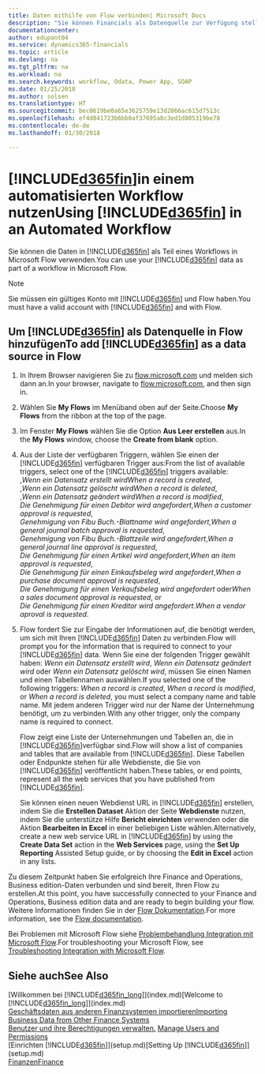 ```yaml
---
title: Daten mithilfe von Flow verbinden| Microsoft Docs
description: "Sie können Financials als Datenquelle zur Verfügung stellen und eine OData-URL Ihrer Webdienste festlegen, um eine Geschäfts-App mithilfe einem automatisierten Workflow erstellen."
documentationcenter: 
author: edupont04
ms.service: dynamics365-financials
ms.topic: article
ms.devlang: na
ms.tgt_pltfrm: na
ms.workload: na
ms.search.keywords: workflow, Odata, Power App, SOAP
ms.date: 01/25/2018
ms.author: solsen
ms.translationtype: HT
ms.sourcegitcommit: bec0619be0a65e3625759e13d2866ac615d7513c
ms.openlocfilehash: ef4d841723b6bb0af37695a8c3ed1d805319be78
ms.contentlocale: de-de
ms.lasthandoff: 01/30/2018

---
```

# <a name="using-included365finincludesd365finmdmd-in-an-automated-workflow"></a><span data-ttu-id="c2f41-103">[!INCLUDE[d365fin](includes/d365fin_md.md)]in einem automatisierten Workflow nutzen</span><span class="sxs-lookup"><span data-stu-id="c2f41-103">Using [!INCLUDE[d365fin](includes/d365fin_md.md)] in an Automated Workflow</span></span>
<span data-ttu-id="c2f41-104">Sie können die Daten in [!INCLUDE[d365fin](includes/d365fin_md.md)] als Teil eines Workflows in Microsoft Flow verwenden.</span><span class="sxs-lookup"><span data-stu-id="c2f41-104">You can use your [!INCLUDE[d365fin](includes/d365fin_md.md)] data as part of a workflow in Microsoft Flow.</span></span>  

> [!NOTE]  
>   <span data-ttu-id="c2f41-105">Sie müssen ein gültiges Konto mit [!INCLUDE[d365fin](includes/d365fin_md.md)] und Flow haben.</span><span class="sxs-lookup"><span data-stu-id="c2f41-105">You must have a valid account with [!INCLUDE[d365fin](includes/d365fin_md.md)] and with Flow.</span></span>  

## <a name="to-add-included365finincludesd365finmdmd-as-a-data-source-in-flow"></a><span data-ttu-id="c2f41-106">Um [!INCLUDE[d365fin](includes/d365fin_md.md)] als Datenquelle in Flow hinzufügen</span><span class="sxs-lookup"><span data-stu-id="c2f41-106">To add [!INCLUDE[d365fin](includes/d365fin_md.md)] as a data source in Flow</span></span>
1. <span data-ttu-id="c2f41-107">In Ihrem Browser navigieren Sie zu [flow.microsoft.com](https://flow.microsoft.com/en-us/) und melden sich dann an.</span><span class="sxs-lookup"><span data-stu-id="c2f41-107">In your browser, navigate to [flow.microsoft.com](https://flow.microsoft.com/en-us/), and then sign in.</span></span>
2. <span data-ttu-id="c2f41-108">Wählen Sie **My Flows** im Menüband oben auf der Seite.</span><span class="sxs-lookup"><span data-stu-id="c2f41-108">Choose **My Flows** from the ribbon at the top of the page.</span></span>
3. <span data-ttu-id="c2f41-109">Im Fenster **My Flows** wählen Sie die Option **Aus Leer erstellen** aus.</span><span class="sxs-lookup"><span data-stu-id="c2f41-109">In the **My Flows** window, choose the **Create from blank** option.</span></span>
4. <span data-ttu-id="c2f41-110">Aus der Liste der verfügbaren Triggern, wählen Sie einen der [!INCLUDE[d365fin](includes/d365fin_md.md)] verfügbaren Trigger aus:</span><span class="sxs-lookup"><span data-stu-id="c2f41-110">From the list of available triggers, select one of the [!INCLUDE[d365fin](includes/d365fin_md.md)] triggers available:</span></span>  
    <span data-ttu-id="c2f41-111">,*Wenn ein Datensatz erstellt wird*</span><span class="sxs-lookup"><span data-stu-id="c2f41-111">*When a record is created*,</span></span>  
    <span data-ttu-id="c2f41-112">,*Wenn ein Datensatz gelöscht wird*</span><span class="sxs-lookup"><span data-stu-id="c2f41-112">*When a record is deleted*,</span></span>  
    <span data-ttu-id="c2f41-113">,*Wenn ein Datensatz geändert wird*</span><span class="sxs-lookup"><span data-stu-id="c2f41-113">*When a record is modified*,</span></span>  
    <span data-ttu-id="c2f41-114">*Die Genehmigung für einen Debitor wird angefordert*,</span><span class="sxs-lookup"><span data-stu-id="c2f41-114">*When a customer approval is requested*,</span></span>  
    <span data-ttu-id="c2f41-115">*Genehmigung von Fibu Buch.-Blattname wird angefordert*,</span><span class="sxs-lookup"><span data-stu-id="c2f41-115">*When a general journal batch approval is requested*,</span></span>  
    <span data-ttu-id="c2f41-116">*Genehmigung von Fibu Buch.-Blattzeile wird angefordert*,</span><span class="sxs-lookup"><span data-stu-id="c2f41-116">*When a general journal line approval is requested*,</span></span>  
    <span data-ttu-id="c2f41-117">*Die Genehmigung für einen Artikel wird angefordert*,</span><span class="sxs-lookup"><span data-stu-id="c2f41-117">*When an item approval is requested*,</span></span>  
    <span data-ttu-id="c2f41-118">*Die Genehmigung für einen Einkaufsbeleg wird angefordert*,</span><span class="sxs-lookup"><span data-stu-id="c2f41-118">*When a purchase document approval is requested*,</span></span>  
    <span data-ttu-id="c2f41-119">*Die Genehmigung für einen Verkaufsbeleg wird angefordert* oder</span><span class="sxs-lookup"><span data-stu-id="c2f41-119">*When a sales document approval is requested*, or</span></span>  
    <span data-ttu-id="c2f41-120">*Die Genehmigung für einen Kreditor wird angefordert*.</span><span class="sxs-lookup"><span data-stu-id="c2f41-120">*When a vendor aproval is requested*.</span></span>
5. <span data-ttu-id="c2f41-121">Flow fordert Sie zur Eingabe der Informationen auf, die benötigt werden, um sich mit Ihren [!INCLUDE[d365fin](includes/d365fin_md.md)] Daten zu verbinden.</span><span class="sxs-lookup"><span data-stu-id="c2f41-121">Flow will prompt you for the information that is required to connect to your [!INCLUDE[d365fin](includes/d365fin_md.md)] data.</span></span> <span data-ttu-id="c2f41-122">Wenn Sie eine der folgenden Trigger gewählt haben: *Wenn ein Datensatz erstellt wird*, *Wenn ein Datensatz geändert wird* oder *Wenn ein Datensatz gelöscht wird*, müssen Sie einen Namen und einen Tabellennamen auswählen.</span><span class="sxs-lookup"><span data-stu-id="c2f41-122">If you selected one of the following triggers: *When a record is created*, *When a record is modified*, or *When a record is deleted*, you must select a company name and table name.</span></span> <span data-ttu-id="c2f41-123">Mit jedem anderen Trigger wird nur der Name der Unternehmung benötigt, um zu verbinden.</span><span class="sxs-lookup"><span data-stu-id="c2f41-123">With any other trigger, only the company name is required to connect.</span></span>

   <span data-ttu-id="c2f41-124">Flow zeigt eine Liste der Unternehmungen und Tabellen an, die in [!INCLUDE[d365fin](includes/d365fin_md.md)]verfügbar sind.</span><span class="sxs-lookup"><span data-stu-id="c2f41-124">Flow will show a list of companies and tables that are available from [!INCLUDE[d365fin](includes/d365fin_md.md)].</span></span> <span data-ttu-id="c2f41-125">Diese Tabellen oder Endpunkte stehen für alle Webdienste, die Sie von [!INCLUDE[d365fin](includes/d365fin_md.md)] veröffentlicht haben.</span><span class="sxs-lookup"><span data-stu-id="c2f41-125">These tables, or end points, represent all the web services that you have published from [!INCLUDE[d365fin](includes/d365fin_md.md)].</span></span>

   <span data-ttu-id="c2f41-126">Sie können einen neuen Webdienst URL in [!INCLUDE[d365fin](includes/d365fin_md.md)] erstellen, indem Sie die **Erstellen Dataset** Aktion der Seite **Webdienste** nutzen, indem Sie die unterstütze Hilfe **Bericht einrichten** verwenden oder die Aktion **Bearbeiten in Excel** in einer beliebigen Liste wählen.</span><span class="sxs-lookup"><span data-stu-id="c2f41-126">Alternatively, create a new web service URL in [!INCLUDE[d365fin](includes/d365fin_md.md)] by using the **Create Data Set** action in the **Web Services** page, using the **Set Up Reporting** Assisted Setup guide, or by choosing the **Edit in Excel** action in any lists.</span></span>

<span data-ttu-id="c2f41-127">Zu diesem Zeitpunkt haben Sie erfolgreich Ihre Finance and Operations, Business edition-Daten verbunden und sind bereit, Ihren Flow zu erstellen.</span><span class="sxs-lookup"><span data-stu-id="c2f41-127">At this point, you have successfully connected to your Finance and Operations, Business edition data and are ready to begin building your flow.</span></span> <span data-ttu-id="c2f41-128">Weitere Informationen finden Sie in der [Flow Dokumentation](https://flow.microsoft.com/documentation/getting-started/).</span><span class="sxs-lookup"><span data-stu-id="c2f41-128">For more information, see the [Flow documentation](https://flow.microsoft.com/documentation/getting-started/).</span></span>

<span data-ttu-id="c2f41-129">Bei Problemen mit Microsoft Flow siehe [Problembehandlung Integration mit Microsoft Flow](across-troubleshooting-how-use-financials-data-source-flow.md).</span><span class="sxs-lookup"><span data-stu-id="c2f41-129">For troubleshooting your Microsoft Flow, see [Troubleshooting Integration with Microsoft Flow](across-troubleshooting-how-use-financials-data-source-flow.md).</span></span>

## <a name="see-also"></a><span data-ttu-id="c2f41-130">Siehe auch</span><span class="sxs-lookup"><span data-stu-id="c2f41-130">See Also</span></span>
<span data-ttu-id="c2f41-131">[Willkommen bei [!INCLUDE[d365fin_long](includes/d365fin_long_md.md)]](index.md)</span><span class="sxs-lookup"><span data-stu-id="c2f41-131">[Welcome to [!INCLUDE[d365fin_long](includes/d365fin_long_md.md)]](index.md)</span></span>  
[<span data-ttu-id="c2f41-132">Geschäftsdaten aus anderen Finanzsystemen importieren</span><span class="sxs-lookup"><span data-stu-id="c2f41-132">Importing Business Data from Other Finance Systems</span></span>](upload-data.md)  
<span data-ttu-id="c2f41-133">[Benutzer und ihre Berechtigungen verwalten.](ui-how-users-permissions.md)  </span><span class="sxs-lookup"><span data-stu-id="c2f41-133">[Manage Users and Permissions](ui-how-users-permissions.md)  </span></span>  
<span data-ttu-id="c2f41-134">[Einrichten [!INCLUDE[d365fin](includes/d365fin_md.md)]](setup.md)</span><span class="sxs-lookup"><span data-stu-id="c2f41-134">[Setting Up [!INCLUDE[d365fin](includes/d365fin_md.md)]](setup.md)</span></span>  
[<span data-ttu-id="c2f41-135">Finanzen</span><span class="sxs-lookup"><span data-stu-id="c2f41-135">Finance</span></span>](finance.md)  

